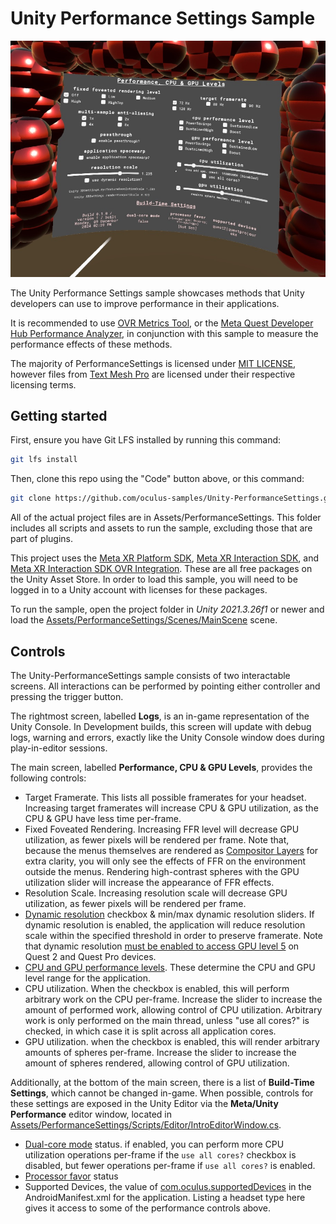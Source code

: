 # Unity Performance Settings Sample

![In-App Screenshot](./Documentation/SplashArt.jpg)

The Unity Performance Settings sample showcases methods that Unity developers can use to improve performance in their applications.

It is recommended to use [OVR Metrics Tool](https://developers.meta.com/horizon/documentation/native/android/ts-ovrmetricstool/), or the [Meta Quest Developer Hub Performance Analyzer](https://developer.meta.com/horizon/documentation/native/android/ts-mqdh-logs-metrics/#use-performance-analyzer), in conjunction with this sample to measure the performance effects of these methods.

The majority of PerformanceSettings is licensed under [MIT LICENSE](./LICENSE), however files from [Text Mesh Pro](http://www.unity3d.com/legal/licenses/Unity_Companion_License) are licensed under their respective licensing terms.

## Getting started

First, ensure you have Git LFS installed by running this command:
```sh
git lfs install
```

Then, clone this repo using the "Code" button above, or this command:
```sh
git clone https://github.com/oculus-samples/Unity-PerformanceSettings.git
```

All of the actual project files are in Assets/PerformanceSettings. This folder includes all scripts and assets to run the sample, excluding those that are part of plugins.

This project uses the [Meta XR Platform SDK](https://assetstore.unity.com/packages/tools/integration/meta-xr-platform-sdk-262366), [Meta XR Interaction SDK](https://assetstore.unity.com/packages/tools/integration/meta-xr-interaction-sdk-264559), and [Meta XR Interaction SDK OVR Integration](https://assetstore.unity.com/packages/tools/integration/meta-xr-interaction-sdk-ovr-integration-265014). These are all free packages on the Unity Asset Store. In order to load this sample, you will need to be logged in to a Unity account with licenses for these packages.

To run the sample, open the project folder in *Unity 2021.3.26f1* or newer and load the [Assets/PerformanceSettings/Scenes/MainScene](Assets/PerformanceSettings/Scenes/MainScene.unity) scene.

## Controls

The Unity-PerformanceSettings sample consists of two interactable screens. All interactions can be performed by pointing either controller and pressing the trigger button.

The rightmost screen, labelled __Logs__, is an in-game representation of the Unity Console. In Development builds, this screen will update with debug logs, warning and errors, exactly like the Unity Console window does during play-in-editor sessions.

The main screen, labelled __Performance, CPU & GPU Levels__, provides the following controls:

- Target Framerate. This lists all possible framerates for your headset. Increasing target framerates will increase CPU & GPU utilization, as the CPU & GPU have less time per-frame.
- Fixed Foveated Rendering. Increasing FFR level will decrease GPU utilization, as fewer pixels will be rendered per frame. Note that, because the menus themselves are rendered as [Compositor Layers](https://developer.meta.com/horizon/documentation/unity/os-compositor-layers/) for extra clarity, you will only see the effects of FFR on the environment outside the menus. Rendering high-contrast spheres with the GPU utilization slider will increase the appearance of FFR effects.
- Resolution Scale. Increasing resolution scale will decrease GPU utilization, as fewer pixels will be rendered per frame.
- [Dynamic resolution](https://developer.meta.com/horizon/documentation/unity/dynamic-resolution-unity/) checkbox & min/max dynamic resolution sliders. If dynamic resolution is enabled, the application will reduce resolution scale within the specified threshold in order to preserve framerate. Note that dynamic resolution [must be enabled to access GPU level 5](https://developer.meta.com/horizon/documentation/unity/po-quest-boost/#setting-processorperformancelevel-to-boost) on Quest 2 and Quest Pro devices.
- [CPU and GPU performance levels](https://developer.meta.com/horizon/documentation/unity/os-cpu-gpu-levels/#setting-cpu-and-gpu-levels). These determine the CPU and GPU level range for the application.
- CPU utilization. When the checkbox is enabled, this will perform arbitrary work on the CPU per-frame. Increase the slider to increase the amount of performed work, allowing control of CPU utilization. Arbitrary work is only performed on the main thread, unless "use all cores?" is checked, in which case it is split across all application cores.
- GPU utilization. when the checkbox is enabled, this will render arbitrary amounts of spheres per-frame. Increase the slider to increase the amount of spheres rendered, allowing control of GPU utilization.

Additionally, at the bottom of the main screen, there is a list of __Build-Time Settings__, which cannot be changed in-game. When possible, controls for these settings are exposed in the Unity Editor via the __Meta/Unity Performance__ editor window, located in [Assets/PerformanceSettings/Scripts/Editor/IntroEditorWindow.cs](Assets/PerformanceSettings/Scripts/Editor/IntroEditorWindow.cs).

 - [Dual-core mode](https://developer.meta.com/horizon/documentation/unity/po-quest-boost/#dual-core-mode) status. if enabled, you can perform more CPU utilization operations per-frame if the `use all cores?` checkbox is disabled, but fewer operations per-frame if `use all cores?` is enabled.
 - [Processor favor](https://developers.meta.com/horizon/documentation/unity/po-quest-boost/#trading-between-cpu-and-gpu-levels-meta-quest-3-only) status
 - Supported Devices, the value of [com.oculus.supportedDevices](https://developer.meta.com/horizon/blog/managing-meta-quest-1-guidance-developers/) in the AndroidManifest.xml for the application. Listing a headset type here gives it access to some of the performance controls above.
